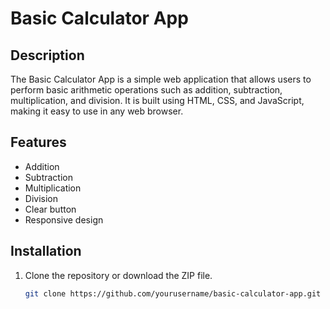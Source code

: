 # Basic Calculator App



## Description

The Basic Calculator App is a simple web application that allows users to perform basic arithmetic operations such as addition, subtraction, multiplication, and division. It is built using HTML, CSS, and JavaScript, making it easy to use in any web browser.

## Features

- Addition
- Subtraction
- Multiplication
- Division
- Clear button
- Responsive design



## Installation

1. Clone the repository or download the ZIP file.

   ```bash
   git clone https://github.com/yourusername/basic-calculator-app.git
